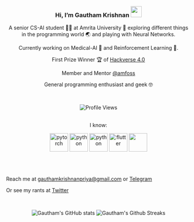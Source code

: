<div align="center">

### Hi, I’m Gautham Krishnan <img src="https://raw.githubusercontent.com/MartinHeinz/MartinHeinz/master/wave.gif" width="30px">
A senior CS-AI student 🧑‍🎓 at Amrita University 🏫 exploring different things in the programming world 🌏 and playing with Neural Networks. 

Currently working on Medical-AI 🧠 and Reinforcement Learning 🤖.

First Prize Winner 🏆 of [Hackverse 4.0](https://hackverse.nitk.ac.in/)

Member and Mentor [@amfoss](https://amfoss.in/)

General programming enthusiast and geek 🤓 

<br>

![Profile Views](https://komarev.com/ghpvc/?username=gauthamk02)

<br>

</div>

<div align="center">
I know:
<table>
  <p>
  <img src="https://cdn.jsdelivr.net/gh/devicons/devicon/icons/pytorch/pytorch-original.svg" alt="pytorch" width="50" height="50" />
  <img src="https://cdn.jsdelivr.net/gh/devicons/devicon/icons/python/python-original.svg" alt="python" width="50" height="50" />
  <img src="https://cdn.worldvectorlogo.com/logos/fastapi.svg" alt="python" width="50" height="50" />
  <img src="https://cdn.jsdelivr.net/gh/devicons/devicon/icons/flutter/flutter-original.svg" alt="flutter" width="50" height="50" />
  <img src="https://cdn.jsdelivr.net/gh/devicons/devicon/icons/cplusplus/cplusplus-original.svg" width="50" height="50" />
  </p>
 </table>
</div>

<br>

Reach me at gauthamkrishnanpriya@gmail.com or [Telegram](https://t.me/itsme_gk)

Or see my rants at [Twitter](https://twitter.com/gauthamk02)

<br>

<div align="center">

![Gautham's GitHub stats](https://github-readme-stats.vercel.app/api?username=gauthamk02&count_private=true&theme=radical)
![Gautham's Github Streaks](https://github-readme-streak-stats.herokuapp.com?user=gauthamk02&theme=radical&hide_border=false)

<!--[](https://github-readme-streak-stats.herokuapp.com?user=gauthamk02&theme=radical&hide_border=false) -->

</div>

<!---
Gk119/Gk119 is a ✨ special ✨ repository because its `README.md` (this file) appears on your GitHub profile.
You can click the Preview link to take a look at your changes.
--->
